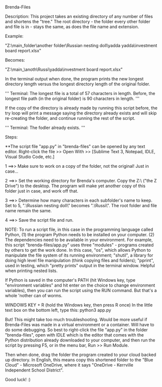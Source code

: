 Brenda-Files

Description: This project takes an existing directory of any number of files and shortens the "tree." The root directory - the folder every other folder and file is in - stays the same, as does the file name and extension.

Example:

"Z:\main_folder\another folder\Russian nesting doll\yadda yadda\investment board report.xlsx"

Becomes:

"Z:\main_\anoth\Russi\yadda\investment board report.xlsx"

In the terminal output when done, the program prints the new longest directory length versus the longest directory length of the original folder.

'''
Terminal:
The longest file is a total of 57 characters in length.
Before, the longest file path (in the original folder) is 90 characters in length.
'''

If the copy of the directory is already made by running this script before, the try loop will print a message saying the directory already exists and will skip re-creating the folder, and continue running the rest of the script.

'''
Terminal:
The fodler already exists.
'''

Steps:

**The script file "app.py" in "brenda-files" can be opened by any text editor. Right-click the file >> Open With >> [Sublime Text 3, Notepad, IDLE, Visual Studio Code, etc.]

1 ==>> Make sure to work on a copy of the folder, not the original! Just in case...

2 ==>> Set the working directory for Brenda's computer. Copy the Z:\\ ("the Z Drive") to the desktop. The program will make yet another copy of this folder just in case, and work off that.

3 ==>> Determine how many characters in each subfolder's name to keep. Set to 5, ".\Russian nesting doll\\" becomes ".\Russi\\". The root folder and file name remain the same.

4 ==>> Save the script file and run.

NOTE: To run a script file, in this case in the programming language called Python, (1) the program Python needs to be installed on your computer. (2) The dependencies need to be available in your environment. For example, this script "brenda-files/app.py" uses three "modules" - programs created by others to get the work done. In this case, "os", which allows Python to manipulate the file system of its running environment; "shutil", a library for doing high level file manipulation (think copying files and folders); "pprint", used in testing, which "pretty prints" output in the terminal window. Helpful when printing nested lists.

If Python is saved in the computer's PATH (hit Windows key, type "environment variables" and hit enter on the choice to change environment variables), then you can run the script using the RUN command. But that's a whole 'nother can of worms.

WINDOWS KEY + R (hold the Windows key, then press R once)
In the little text box on the bottom left, type this:
python3 app.py

But! This might take too much troubleshooting. Would be more useful if Brenda-Files was made in a virtual environment or a container. Will have to do some debugging. So best to right-click the file "app.py" in the folder "brenda-files", open with IDLE which is the editor that comes with the Python distribution already downloaded to your computer, and then run the script by pressing F5, or in the menu bar, Run >> Run Module.

Then when done, drag the folder the program created to your cloud backed up directory. In English, this means copy this shortened folder to the "Blue Cloud" - Microsoft OneDrive, where it says "OneDrive - Kerrville Independent School District".

Good luck! :)
